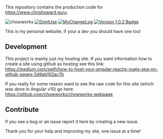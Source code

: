 This repository contains the production code for https://www.chrishoward.guru.

![chowworks] [![DontUse][license-badge]][license] [![MyChangeLog][changelog-badge]][changelog] [![Version 1.0.2 Badge][version-badge]][changelog]



This is my personal website, if your a dev you should have one too!

## Development
This project is mainly just my hosting site. If you want information how to create a site using github as hosting see this link: https://medium.com/swlh/how-to-host-your-angular-reactjs-vuejs-spa-on-github-pages-2d9ab102ac7b

If you really for some reason want to see the raw code for this site (which was done in Angular v10) go here: https://github.com/chowworks/chowworks-webpage 


## Contribute

If you see a bug or an issue report it here by creating a new issue.

Thank you for your help and improving my site, one issue at a time!

[changelog]: ./CHANGELOG.md
[changelog-badge]: https://img.shields.io/badge/changelog-My%20ChangeLog-red
[license]: ./LICENSE.md
[version-badge]: https://img.shields.io/badge/version-1.0.2-blue.svg
[license-badge]: https://img.shields.io/badge/license-DontUseMyIsh-yellow
[chowworks]: https://img.shields.io/badge/SupportedBy-ChowWorks-blue
